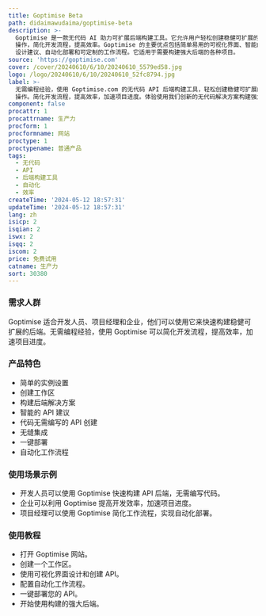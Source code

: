 ```yaml
---
title: Goptimise Beta
path: didaimawudaima/goptimise-beta
description: >-
  Goptimise 是一款无代码 AI 助力可扩展后端构建工具。它允许用户轻松创建稳健可扩展的 API，无需编程经验。支持 CRUD
  操作，简化开发流程，提高效率。Goptimise 的主要优点包括简单易用的可视化界面、智能的 API
  设计建议、自动化部署和可定制的工作流程。它适用于需要构建强大后端的各种项目。
source: 'https://goptimise.com'
cover: /cover/20240610/6/10/20240610_5579ed58.jpg
logo: /logo/20240610/6/10/20240610_52fc8794.jpg
label: >-
  无需编程经验，使用 Goptimise.com 的无代码 API 后端构建工具，轻松创建稳健可扩展的 API。支持 CRUD
  操作。简化开发流程，提高效率，加速项目进度。体验使用我们创新的无代码解决方案构建强大后端的简便性。立即开始优化您的工作流程！
component: false
procattr: 1
procattrname: 生产力
procform: 1
procformname: 网站
proctype: 1
proctypename: 普通产品
tags:
  - 无代码
  - API
  - 后端构建工具
  - 自动化
  - 效率
createTime: '2024-05-12 18:57:31'
updateTime: '2024-05-12 18:57:31'
lang: zh
isicp: 2
isqian: 2
iswx: 2
isqq: 2
iscom: 2
price: 免费试用
catname: 生产力
sort: 30380
---
```




### 需求人群
Goptimise 适合开发人员、项目经理和企业，他们可以使用它来快速构建稳健可扩展的后端。无需编程经验，使用 Goptimise 可以简化开发流程，提高效率，加速项目进度。

### 产品特色
* 简单的实例设置
* 创建工作区
* 构建后端解决方案
* 智能的 API 建议
* 代码无需编写的 API 创建
* 无缝集成
* 一键部署
* 自动化工作流程

### 使用场景示例
* 开发人员可以使用 Goptimise 快速构建 API 后端，无需编写代码。
* 企业可以利用 Goptimise 提高开发效率，加速项目进度。
* 项目经理可以使用 Goptimise 简化工作流程，实现自动化部署。

### 使用教程
* 打开 Goptimise 网站。
* 创建一个工作区。
* 使用可视化界面设计和创建 API。
* 配置自动化工作流程。
* 一键部署您的 API。
* 开始使用构建的强大后端。

  
